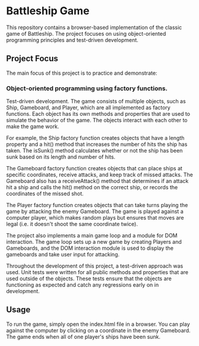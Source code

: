 # Battleship Game
This repository contains a browser-based implementation of the classic game of Battleship. The project focuses on using object-oriented programming principles and test-driven development.

## Project Focus
The main focus of this project is to practice and demonstrate:

### Object-oriented programming using factory functions.
Test-driven development.
The game consists of multiple objects, such as Ship, Gameboard, and Player, which are all implemented as factory functions. Each object has its own methods and properties that are used to simulate the behavior of the game. The objects interact with each other to make the game work.

For example, the Ship factory function creates objects that have a length property and a hit() method that increases the number of hits the ship has taken. The isSunk() method calculates whether or not the ship has been sunk based on its length and number of hits.

The Gameboard factory function creates objects that can place ships at specific coordinates, receive attacks, and keep track of missed attacks. The Gameboard also has a receiveAttack() method that determines if an attack hit a ship and calls the hit() method on the correct ship, or records the coordinates of the missed shot.

The Player factory function creates objects that can take turns playing the game by attacking the enemy Gameboard. The game is played against a computer player, which makes random plays but ensures that moves are legal (i.e. it doesn't shoot the same coordinate twice).

The project also implements a main game loop and a module for DOM interaction. The game loop sets up a new game by creating Players and Gameboards, and the DOM interaction module is used to display the gameboards and take user input for attacking.

Throughout the development of this project, a test-driven approach was used. Unit tests were written for all public methods and properties that are used outside of the objects. These tests ensure that the objects are functioning as expected and catch any regressions early on in development.

## Usage
To run the game, simply open the index.html file in a browser. You can play against the computer by clicking on a coordinate in the enemy Gameboard. The game ends when all of one player's ships have been sunk.
